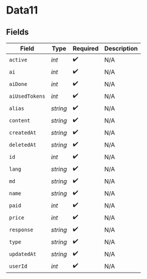 # Data11


## Fields

| Field              | Type               | Required           | Description        |
| ------------------ | ------------------ | ------------------ | ------------------ |
| `active`           | *int*              | :heavy_check_mark: | N/A                |
| `ai`               | *int*              | :heavy_check_mark: | N/A                |
| `aiDone`           | *int*              | :heavy_check_mark: | N/A                |
| `aiUsedTokens`     | *int*              | :heavy_check_mark: | N/A                |
| `alias`            | *string*           | :heavy_check_mark: | N/A                |
| `content`          | *string*           | :heavy_check_mark: | N/A                |
| `createdAt`        | *string*           | :heavy_check_mark: | N/A                |
| `deletedAt`        | *string*           | :heavy_check_mark: | N/A                |
| `id`               | *int*              | :heavy_check_mark: | N/A                |
| `lang`             | *string*           | :heavy_check_mark: | N/A                |
| `md`               | *string*           | :heavy_check_mark: | N/A                |
| `name`             | *string*           | :heavy_check_mark: | N/A                |
| `paid`             | *int*              | :heavy_check_mark: | N/A                |
| `price`            | *int*              | :heavy_check_mark: | N/A                |
| `response`         | *string*           | :heavy_check_mark: | N/A                |
| `type`             | *string*           | :heavy_check_mark: | N/A                |
| `updatedAt`        | *string*           | :heavy_check_mark: | N/A                |
| `userId`           | *int*              | :heavy_check_mark: | N/A                |